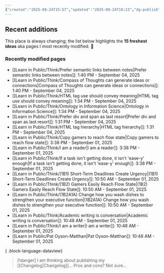 ```yaml
---
{"created":"2025-08-24T15:57","updated":"2025-08-24T18:23","dg-publish":true,"noteIcon":"signpost","dg-path":"Recent Plantings.md","permalink":"/recent-plantings/","dgPassFrontmatter":true}
---
```


## Recent additions 

This place is always changing; the list below highlights the **15 freshest ideas** aka pages I most recently modified. 🍃

### Recently modified pages
- [[Learn in Public/Think/Prefer semantic links between notes\|Prefer semantic links between notes]]: 1:40 PM - September 04, 2025
- [[Learn in Public/Think/Compass of Thoughts can generate ideas or connections\|Compass of Thoughts can generate ideas or connections]]: 1:40 PM - September 04, 2025
- [[Learn in Public/Think/HTML tag use should convey meaning\|HTML tag use should convey meaning]]: 1:34 PM - September 04, 2025
- [[Learn in Public/Think/Ontology in Information Science\|Ontology in Information Science]]: 1:34 PM - September 04, 2025
- [[Learn in Public/Think/Prefer div and span as last resort\|Prefer div and span as last resort]]: 1:31 PM - September 04, 2025
- [[Learn in Public/Think/HTML tag hierarchy\|HTML tag hierarchy]]: 1:31 PM - September 04, 2025
- [[Learn in Public/Think/Copy gamers to reach flow state\|Copy gamers to reach flow state]]: 3:38 PM - September 01, 2025
- [[Learn in Public/Think/I am a reader\|I am a reader]]: 3:38 PM - September 01, 2025
- [[Learn in Public/Think/If a task isn't getting done, it isn't 'ease-y' enough\|If a task isn't getting done, it isn't 'ease-y' enough]]: 3:38 PM - September 01, 2025
- [[Learn in Public/Think/(1B1) Short-Term Deadlines Create Urgency\|(1B1) Short-Term Deadlines Create Urgency]]: 10:50 AM - September 01, 2025
- [[Learn in Public/Think/(1B2) Gamers Easily Reach Flow State\|(1B2) Gamers Easily Reach Flow State]]: 10:50 AM - September 01, 2025
- [[Learn in Public/Think/(1B2A1A) Change how you wash dishes to strengthen your executive function\|(1B2A1A) Change how you wash dishes to strengthen your executive function]]: 10:50 AM - September 01, 2025
- [[Learn in Public/Think/Academic writing is conversation\|Academic writing is conversation]]: 10:48 AM - September 01, 2025
- [[Learn in Public/Think/I am a writer\|I am a writer]]: 10:48 AM - September 01, 2025
- [[Learn in Public/Pat Oyson-Matthan\|Pat Oyson-Matthan]]: 10:48 AM - September 01, 2025

{ .block-language-dataview}

> [!danger] I am thinking about publishing my [[Changelog\|Changelog]]... 
> Pros and cons? Not sure...

